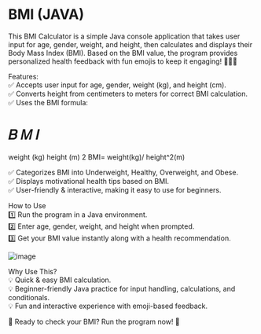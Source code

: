 # BMI (JAVA)

This BMI Calculator is a simple Java console application that takes user input for age, gender, weight, and height, then calculates and displays their Body Mass Index (BMI). Based on the BMI value, the program provides personalized health feedback with fun emojis to keep it engaging! 🏋️‍♂️🍏<br>

Features:<br>
✅ Accepts user input for age, gender, weight (kg), and height (cm).<br>
✅ Converts height from centimeters to meters for correct BMI calculation.<br>
✅ Uses the BMI formula:<br>

𝐵
𝑀
𝐼
=
weight (kg)
height (m)
2
BMI=
weight(kg)/
height^2(m) 

 
✅ Categorizes BMI into Underweight, Healthy, Overweight, and Obese.<br>
✅ Displays motivational health tips based on BMI.<br>
✅ User-friendly & interactive, making it easy to use for beginners.<br>

How to Use<br>
1️⃣ Run the program in a Java environment.<br>
2️⃣ Enter age, gender, weight, and height when prompted.<br>
3️⃣ Get your BMI value instantly along with a health recommendation.<br>


![image](https://github.com/user-attachments/assets/8ebfacba-9971-4573-a203-c505ec4e7d08)

Why Use This?<br>
💡 Quick & easy BMI calculation.<br>
💡 Beginner-friendly Java practice for input handling, calculations, and conditionals.<br>
💡 Fun and interactive experience with emoji-based feedback.<br>

🚀 Ready to check your BMI? Run the program now! 🤖

